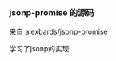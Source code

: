 ### jsonp-promise 的源码

来自 [alexbards/jsonp-promise](https://github.com/alexbardas/jsonp-promise)

学习了jsonp的实现
